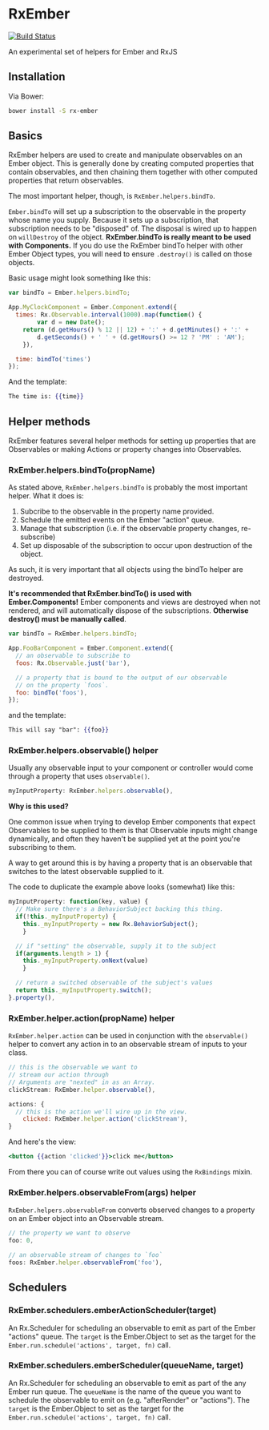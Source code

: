 RxEmber
==============

[![Build Status](https://travis-ci.org/blesh/RxEmber.svg?branch=master)](https://travis-ci.org/blesh/RxEmber)

An experimental set of helpers for Ember and RxJS

## Installation

Via Bower:

```sh
bower install -S rx-ember
```


## Basics

RxEmber helpers are used to create and manipulate observables on an
Ember object. This is generally done by creating computed properties
that contain observables, and then chaining them together with other
computed properties that return observables.

The most important helper, though, is `RxEmber.helpers.bindTo`.

`Ember.bindTo` will set up a subscription to the observable in the
property whose name you supply. Because it sets up a subscription, that
subscription needs to be "disposed" of. The disposal is wired up to
happen on `willDestroy` of the object. **RxEmber.bindTo is really meant
to be used with Components.** If you do use the RxEmber bindTo helper with
other Ember Object types, you will need to ensure `.destroy()` is called on
those objects.

Basic usage might look something like this:

```js
var bindTo = Ember.helpers.bindTo;

App.MyClockComponent = Ember.Component.extend({
  times: Rx.Observable.interval(1000).map(function() {
		var d = new Date();
    return (d.getHours() % 12 || 12) + ':' + d.getMinutes() + ':' + 
    	d.getSeconds() + ' ' + (d.getHours() >= 12 ? 'PM' : 'AM');
	}),

  time: bindTo('times')
});
```

And the template:

```hbs
The time is: {{time}}
```

## Helper methods

RxEmber features several helper methods for setting up properties that are Observables or making Actions or property changes into
Observables.

### RxEmber.helpers.bindTo(propName)

As stated above, `RxEmber.helpers.bindTo` is probably the most important helper.
What it does is:

1. Subcribe to the observable in the property name provided.
2. Schedule the emitted events on the Ember "action" queue.
3. Manage that subscription (i.e. if the observable property changes,
   re-subscribe)
4. Set up disposable of the subscription to occur upon destruction of the object.

As such, it is very important that all objects using the bindTo helper
are destroyed.

**It's recommended that RxEmber.bindTo() is used with
Ember.Components!** Ember components and views are destroyed when not
rendered, and will automatically dispose of the subscriptions.
**Otherwise destroy() must be manually called**.

```js
var bindTo = RxEmber.helpers.bindTo;

App.FooBarComponent = Ember.Component.extend({
  // an observable to subscribe to
  foos: Rx.Observable.just('bar'),

  // a property that is bound to the output of our observable
  // on the property `foos`.
  foo: bindTo('foos'),
});
```

and the template:

```hbs
This will say "bar": {{foo}}
```

### RxEmber.helpers.observable() helper

Usually any observable input to your component or controller would come through a property
that uses `observable()`.

```js
myInputProperty: RxEmber.helpers.observable(),
```

**Why is this used?**

One common issue when trying to develop Ember components that expect Observables to be supplied to them is that
Observable inputs might change dynamically, and often they haven't be supplied yet at the point you're subscribing
to them.

A way to get around this is by having a property that is an observable that switches to the 
latest observable supplied to it.

The code to duplicate the example above looks (somewhat) like this:

```js
myInputProperty: function(key, value) {
  // Make sure there's a BehaviorSubject backing this thing.
  if(!this._myInputProperty) {
  	this._myInputProperty = new Rx.BehaviorSubject();
	}

  // if "setting" the observable, supply it to the subject
  if(arguments.length > 1) {
  	this._myInputProperty.onNext(value)
	}

  // return a switched observable of the subject's values
  return this._myInputProperty.switch();
}.property(),
```


### RxEmber.helper.action(propName) helper

`RxEmber.helper.action` can be used in conjunction with the `observable()` helper to convert any
action in to an observable stream of inputs to your class.

```js
// this is the observable we want to
// stream our action through
// Arguments are "nexted" in as an Array.
clickStream: RxEmber.helper.observable(),

actions: {
  // this is the action we'll wire up in the view.
	clicked: RxEmber.helper.action('clickStream'),
}
```

And here's the view:

```hbs
<button {{action 'clicked'}}>click me</button>
```

From there you can of course write out values using the `RxBindings` mixin.

### RxEmber.helpers.observableFrom(args) helper

`RxEmber.helpers.observableFrom` converts observed changes to a property on an Ember object into
an Observable stream.

```js
// the property we want to observe
foo: 0,

// an observable stream of changes to `foo`
foos: RxEmber.helper.observableFrom('foo'),
```

## Schedulers

### RxEmber.schedulers.emberActionScheduler(target)

An Rx.Scheduler for scheduling an observable to emit as part of the Ember "actions" queue. The `target` is the Ember.Object to set as the target for the `Ember.run.schedule('actions', target, fn)` call.


### RxEmber.schedulers.emberScheduler(queueName, target)

An Rx.Scheduler for scheduling an observable to emit as part of the any Ember run queue. The `queueName` is the name of the queue you want to schedule the observable to emit on (e.g. "afterRender" or "actions"). The `target` is the Ember.Object to set as the target for the `Ember.run.schedule('actions', target, fn)` call.
